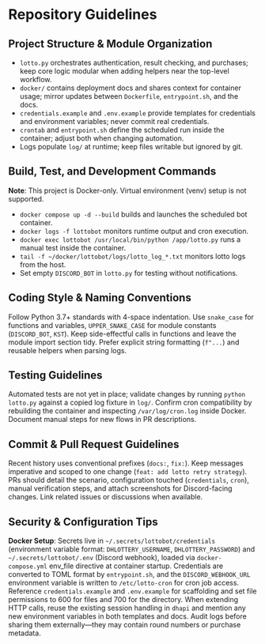 # Repository Guidelines

## Project Structure & Module Organization
- `lotto.py` orchestrates authentication, result checking, and purchases; keep core logic modular when adding helpers near the top-level workflow.
- `docker/` contains deployment docs and shares context for container usage; mirror updates between `Dockerfile`, `entrypoint.sh`, and the docs.
- `credentials.example` and `.env.example` provide templates for credentials and environment variables; never commit real credentials.
- `crontab` and `entrypoint.sh` define the scheduled run inside the container; adjust both when changing automation.
- Logs populate `log/` at runtime; keep files writable but ignored by git.

## Build, Test, and Development Commands
**Note**: This project is Docker-only. Virtual environment (venv) setup is not supported.

- `docker compose up -d --build` builds and launches the scheduled bot container.
- `docker logs -f lottobot` monitors runtime output and cron execution.
- `docker exec lottobot /usr/local/bin/python /app/lotto.py` runs a manual test inside the container.
- `tail -f ~/docker/lottobot/logs/lotto_log_*.txt` monitors lotto logs from the host.
- Set empty `DISCORD_BOT` in `lotto.py` for testing without notifications.

## Coding Style & Naming Conventions
Follow Python 3.7+ standards with 4-space indentation. Use `snake_case` for functions and variables, `UPPER_SNAKE_CASE` for module constants (`DISCORD_BOT`, `KST`). Keep side-effectful calls in functions and leave the module import section tidy. Prefer explicit string formatting (`f"...`) and reusable helpers when parsing logs.

## Testing Guidelines
Automated tests are not yet in place; validate changes by running `python lotto.py` against a copied log fixture in `log/`. Confirm cron compatibility by rebuilding the container and inspecting `/var/log/cron.log` inside Docker. Document manual steps for new flows in PR descriptions.

## Commit & Pull Request Guidelines
Recent history uses conventional prefixes (`docs:`, `fix:`). Keep messages imperative and scoped to one change (`feat: add lotto retry strategy`). PRs should detail the scenario, configuration touched (`credentials`, `cron`), manual verification steps, and attach screenshots for Discord-facing changes. Link related issues or discussions when available.

## Security & Configuration Tips
**Docker Setup**: Secrets live in `~/.secrets/lottobot/credentials` (environment variable format: `DHLOTTERY_USERNAME`, `DHLOTTERY_PASSWORD`) and `~/.secrets/lottobot/.env` (Discord webhook), loaded via `docker-compose.yml` env_file directive at container startup. Credentials are converted to TOML format by `entrypoint.sh`, and the `DISCORD_WEBHOOK_URL` environment variable is written to `/etc/lotto-cron` for cron job access. Reference `credentials.example` and `.env.example` for scaffolding and set file permissions to 600 for files and 700 for the directory. When extending HTTP calls, reuse the existing session handling in `dhapi` and mention any new environment variables in both templates and docs. Audit logs before sharing them externally—they may contain round numbers or purchase metadata.
